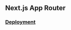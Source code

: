 ## Next.js App Router

### [Deployment](https://nextjs-dashboard-guide-kc48jwzcd-niks-projects-1fba52d4.vercel.app)
